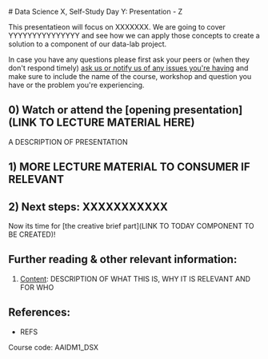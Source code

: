 ﻿﻿# Data Science X, Self-Study Day Y: Presentation - Z

This presentatieon will focus on XXXXXXX. We are going to cover YYYYYYYYYYYYYYY and see how we can apply those concepts to create a solution to a component of our data-lab project.

In case you have any questions please first ask your peers or (when they don't respond timely) [ask us or notify us of any issues you're having](https://github.com/BredaUniversity/AAI-DM/issues/new) and make sure to include the name of the course, workshop and question you have or the problem you're experiencing.

## 0) Watch or attend the [opening presentation](LINK TO LECTURE MATERIAL HERE)
A DESCRIPTION OF PRESENTATION

## 1) MORE LECTURE MATERIAL TO CONSUMER IF RELEVANT

## 2) Next steps: XXXXXXXXXXX
Now its time for [the creative brief part](LINK TO TODAY COMPONENT TO BE CREATED)!


## Further reading & other relevant information:
1. [Content](LINK): DESCRIPTION OF WHAT THIS IS, WHY IT IS RELEVANT AND FOR WHO

## References:
- REFS 

Course code: AAIDM1_DSX